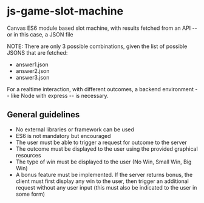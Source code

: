 # js-game-slot-machine

Canvas ES6 module based slot machine, with results fetched from an API -- or in this case, a JSON file

NOTE: There are only 3 possible combinations, given the list of possible JSONS that are fetched:
- answer1.json
- answer2.json
- answer3.json

For a realtime interaction, with different outcomes, a backend environment -- like Node with express -- is necessary.

## General guidelines

- No external libraries or framework can be used
- ES6 is not mandatory but encouraged
- The user must be able to trigger a request for outcome to the server
- The outcome must be displayed to the user using the provided graphical resources
- The type of win must be displayed to the user (No Win, Small Win, Big Win)
- A bonus feature must be implemented. If the server returns bonus, the client must first display any
win to the user, then trigger an additional request without any user input (this must also be indicated
to the user in some form)
